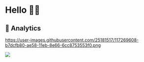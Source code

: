 # Hello  👋🏻
## 📝 Analytics
https://user-images.githubusercontent.com/25181517/117269608-b7dcfb80-ae58-11eb-8e66-6cc8753553f0.png
<p><img  src="https://github-readme-stats.vercel.app/api/top-langs/?username=oguzhankrky&layout=compact&theme=gruvbox"  /></p>




